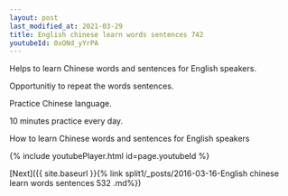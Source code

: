 ```yaml
---
layout: post
last_modified_at: 2021-03-29
title: English chinese learn words sentences 742 
youtubeId: 0xONd_yYrPA
---
```

 
 
Helps to learn Chinese words and sentences for English speakers.

Opportunitiy to repeat the words sentences. 

Practice Chinese language. 
 
10 minutes practice every day. 
 
How to learn Chinese words and sentences for English speakers 
 
{% include youtubePlayer.html id=page.youtubeId %}
 
 
[Next]({{ site.baseurl }}{% link  split1/_posts/2016-03-16-English chinese learn words sentences 532 .md%})
 
